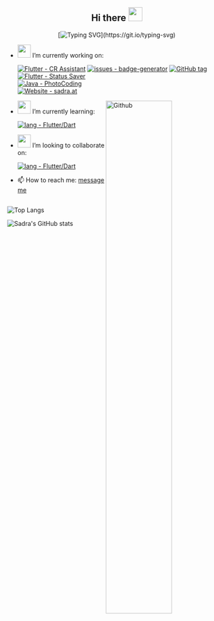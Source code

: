 <h2 align="Center">  Hi there <img src="https://user-images.githubusercontent.com/31988724/130261151-752ea87e-3adc-4788-a126-2a183d9a8ca9.gif" width="32"> </h3>
<div align="center">
 
[![Typing SVG](https://readme-typing-svg.herokuapp.com?color=%230C2962D7&lines=I'm+a+full-stack+mobile+developer.;Creating+Apps+with+Flutter%2FDart.;Back-end+with+Java+or+Firebase.)](https://git.io/typing-svg)

 </div>

- <img src="https://media.giphy.com/media/WUlplcMpOCEmTGBtBW/giphy.gif" width="30"> I’m currently working on:   


     [![Flutter - CR Assistant](https://img.shields.io/badge/Flutter-CR_Assistant-2ea44f?logo=flutter&logoColor=blue)](https://github.com/xsadra/clash-royale-assistant)
     [![issues - badge-generator](https://img.shields.io/github/issues/xsadra/clash-royale-assistant)](https://github.com/xsadra/clash-royale-assistant/issues)
     [![GitHub tag](https://img.shields.io/github/tag/xsadra/clash-royale-assistant?include_prereleases=&sort=semver)](https://github.com/xsadra/clash-royale-assistant/releases/)
     <br>
     [![Flutter - Status Saver](https://img.shields.io/badge/Flutter-Status_Saver-2ea44f?logo=flutter&logoColor=blue)](https://github.com/xsadra/whatsapp-status-saver)
      <!-- [![issues - badge-generator](https://img.shields.io/github/issues/xsadra/whatsapp-status-saver)](https://github.com/xsadra/whatsapp-status-saver/issues) --> <br>
     [![Java - PhotoCoding](https://img.shields.io/badge/Java-PhotoCoding-blue?logo=Java&logoColor=white)](https://github.com/xsadra/clash-royale-assistant)<br>
     [![Website - sadra.at](https://img.shields.io/badge/Website-sadra.at-important?logo=php&logoColor=lightblue)](https://github.com/xsadra/clash-royale-assistant)
     

 <!--   ![Readme Card](https://github-readme-stats.vercel.app/api/pin/?username=xsadra&repo=whatsapp-status-saver) -->
  <img top="10%" width="55%" align="right" alt="Github" src="https://raw.githubusercontent.com/onimur/.github/master/.resources/git-header.svg" />
  
- <img src="https://user-images.githubusercontent.com/31988724/130283762-77d956e9-87fa-42cb-a96c-61d2cb1b0dc5.png" width="30">  I’m currently learning:

     [![lang - Flutter/Dart](https://img.shields.io/badge/lang-Flutter%2FDart-2ea44f?logo=flutter&logoColor=blue)](https://github.com/xsadra/clash-royale-assistant)

- <img src="https://user-images.githubusercontent.com/31988724/130284278-c776bd2e-4d31-444a-a6c5-704bcdbf7eee.gif" width="30">  I’m looking to collaborate on:

     [![lang - Flutter/Dart](https://img.shields.io/badge/Project-Flutter-2ea44f?logo=flutter&logoColor=blue)](https://github.com/xsadra/clash-royale-assistant)

- 📫 How to reach me: [message me](https://sadra.at/c)

<h2 align="Center"> </h3>

<!--  ![Sadra's wakatime stats](https://github-readme-stats.vercel.app/api/wakatime?username=xsadra)  -->

![Top Langs](https://github-readme-stats.vercel.app/api/top-langs/?username=xsadra&hide=shell,batchfile,css,objective-c&langs_count=8&layout=compact)



![Sadra's GitHub stats](https://github-readme-stats.vercel.app/api?username=xsadra&hide=contribs&count_private=true&show_icons=true&show_owner=true)

